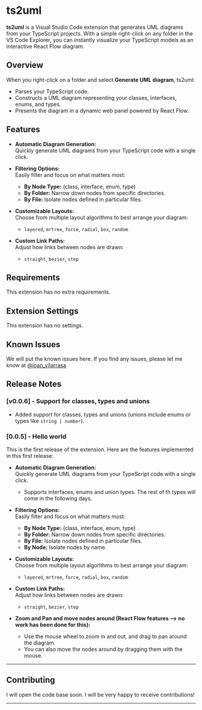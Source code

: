# ts2uml

**ts2uml** is a Visual Studio Code extension that generates UML diagrams from your TypeScript projects. With a simple right-click on any folder in the VS Code Explorer, you can instantly visualize your TypeScript models as an interactive React Flow diagram.

## Overview

When you right-click on a folder and select **Generate UML diagram**, ts2uml:
- Parses your TypeScript code.
- Constructs a UML diagram representing your classes, interfaces, enums, and types.
- Presents the diagram in a dynamic web panel powered by React Flow.

## Features

- **Automatic Diagram Generation:**  
  Quickly generate UML diagrams from your TypeScript code with a single click.

- **Filtering Options:**  
  Easily filter and focus on what matters most:
  - **By Node Type:** (class, interface, enum, type)
  - **By Folder:** Narrow down nodes from specific directories.
  - **By File:** Isolate nodes defined in particular files.

- **Customizable Layouts:**  
  Choose from multiple layout algorithms to best arrange your diagram:
  - `layered`, `mrtree`, `force`, `radial`, `box`, `random`

- **Custom Link Paths:**  
  Adjust how links between nodes are drawn:
  - `straight`, `bezier`, `step`

## Requirements

This extension has no extra requirements.

## Extension Settings

This extension has no settings.

## Known Issues

We will put the known issues here.
If you find any issues, please let me know at [@joan_vilarrasa](https://x.com/joan_vilarrasa)

## Release Notes

### [v0.0.6] - Support for classes, types and unions

- Added support for classes, types and unions (unions include enums or types like `string | number`).

### [0.0.5] - Hello world

This is the first release of the extension.
Here are the features implemented in this first release:
- **Automatic Diagram Generation:**  
  Quickly generate UML diagrams from your TypeScript code with a single click.
  - Supports interfaces, enums and union types. The rest of th types will come in the following days.

- **Filtering Options:**  
  Easily filter and focus on what matters most:
  - **By Node Type:** (class, interface, enum, type)
  - **By Folder:** Narrow down nodes from specific directories.
  - **By File:** Isolate nodes defined in particular files.
  - **By Node:** Isolate nodes by name.

- **Customizable Layouts:**  
  Choose from multiple layout algorithms to best arrange your diagram:
  - `layered`, `mrtree`, `force`, `radial`, `box`, `random`

- **Custom Link Paths:**  
  Adjust how links between nodes are drawn:
  - `straight`, `bezier`, `step`

- **Zoom and Pan and move nodes around (React Flow features --> no work has been done for this):**  
    - Use the mouse wheel to zoom in and out, and drag to pan around the diagram.
    - You can also move the nodes around by dragging them with the mouse.

---

## Contributing

I will open the code base soon. I will be very happy to receive contributions!

---

